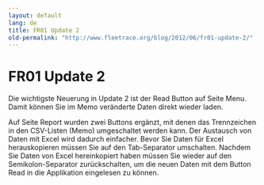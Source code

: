 ```yaml
---
layout: default
lang: de
title: FR01 Update 2
old-permalink: "http://www.fleetrace.org/blog/2012/06/fr01-update-2/"
---
```


# FR01 Update 2

Die wichtigste Neuerung in Update 2 ist der Read Button auf Seite Menu.
Damit können Sie im Memo veränderte Daten direkt wieder laden.

Auf Seite Report wurden zwei Buttons ergänzt, mit denen das Trennzeichen in 
den CSV-Listen (Memo) umgeschaltet werden kann. Der Austausch von Daten mit 
Excel wird dadurch einfacher. Bevor Sie Daten für Excel herauskopieren müssen 
Sie auf den Tab-Separator umschalten. Nachdem Sie Daten von Excel hereinkopiert 
haben müssen Sie wieder auf den Semikolon-Separator zurückschalten, um die neuen 
Daten mit dem Button Read in die Applikation eingelesen zu können.

